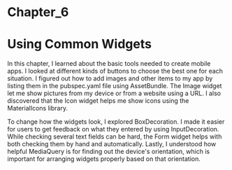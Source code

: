 # Chapter_6
# Using Common Widgets
In this chapter, I learned about the basic tools needed to create mobile apps. I looked at different kinds of buttons to choose the best one for each situation. I figured out how to add images and other items to my app by listing them in the pubspec.yaml file using AssetBundle. The Image widget let me show pictures from my device or from a website using a URL. I also discovered that the Icon widget helps me show icons using the MaterialIcons library.

To change how the widgets look, I explored BoxDecoration. I made it easier for users to get feedback on what they entered by using InputDecoration. While checking several text fields can be hard, the Form widget helps with both checking them by hand and automatically. Lastly, I understood how helpful MediaQuery is for finding out the device's orientation, which is important for arranging widgets properly based on that orientation.
